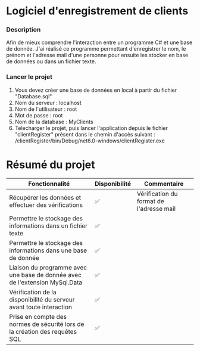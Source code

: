 # Logiciel d'enregistrement de clients

### Description
Afin de mieux comprendre l'interaction entre un programme C# et une base de donnée. J'ai réalisé ce programme permettant d'enregistrer le nom, 
le prénom et l'adresse mail d'une personne pour ensuite les stocker en base de données ou dans un fichier texte.

### Lancer le projet
1. Vous devez créer une base de données en local à partir du fichier "Database.sql"
  1. Nom du serveur : localhost
  2. Nom de l'utilisateur : root
  3. Mot de passe : root
  4. Nom de la database : MyClients
2. Telecharger le projet, puis lancer l'application depuis le fichier "clientRegister" présent dans le chemin d'accès suivant : 
/clientRegister/bin/Debug/net6.0-windows/clientRegister.exe

# Résumé du projet

| Fonctionnalité             | Disponibilité | Commentaire                                   | 
| ------------------- | -- | ---------------------------------------- | 
| Récupérer les données et effectuer des vérifications | ✅             | Vérification du format de l'adresse mail |
| Permettre le stockage des informations dans un fichier texte | ✅             | |
| Permettre le stockage des informations dans une base de donnée | ✅            | |
| Liaison du programme avec une base de donnée avec de l'extension MySql.Data | ✅            | |
| Vérification de la disponibilité du serveur avant toute interaction | ✅            | |
| Prise en compte des normes de sécurité lors de la création des requêtes SQL | ✅            | |
